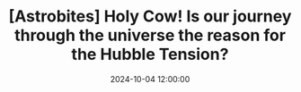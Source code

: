 ---
layout: externalpost
title: "[Astrobites] Holy Cow! Is our journey through the universe the reason for the Hubble Tension?"
date: 2024-10-04 12:00:00
description: We move through the universe relative to the Cosmic Microwave Background. Could our movement cause our measurements of the Hubble constant to be biased?
tags:
categories: astrobites
redirect_url: https://astrobites.org/2023/10/04/holy-cow-is-our-journey-through-the-universe-the-reason-for-the-hubble-tension/
publication_name: "Astrobites"
publication_url: "https://www.astrobites.org/"
---